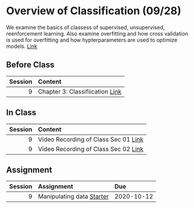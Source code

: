 Overview of Classification (09/28)
============================

We examine the basics of classess of supervised, unsupervised, reenforcement learning. Also examine overfitting and how cross validation is used for overfitting and how hypterparameters are used to optimize models.  [Link](../../sessions/session9)

## Before Class

|   Session | Content                                                                                                                 |
|----------:|:------------------------------------------------------------------------------------------------------------------------|
|         9 | Chapter 3: Classifiication [Link](https://www.amazon.com/Hands-Machine-Learning-Scikit-Learn-TensorFlow/dp/1492032646/) |


## In Class

|   Session | Content                                                                                                                                                |
|----------:|:-------------------------------------------------------------------------------------------------------------------------------------------------------|
|         9 | Video Recording of Class Sec 01 [Link](https://rensselaer.webex.com/webappng/sites/rensselaer/recording/play/96460dff323947a39ce40b5f6243d46a )        |
|         9 | Video Recording of Class Sec 02 [Link](https://rensselaer.webex.com/recordingservice/sites/rensselaer/recording/play/4d00a7cff4c5473f86cd84fd29bf10bd) |


## Assignment

|   Session | Assignment                                                 | Due        |
|----------:|:-----------------------------------------------------------|:-----------|
|         9 | Manipulating data [Starter](../assignments/assignment5/hm) | 2020-10-12 |

